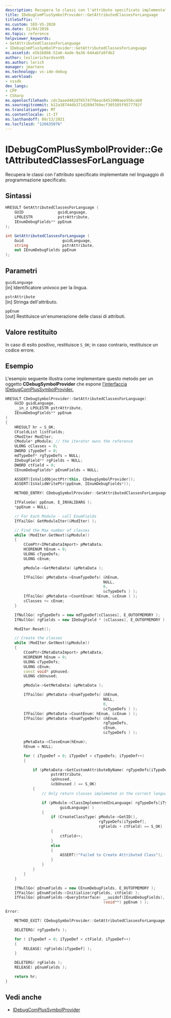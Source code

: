 ```yaml
---
description: Recupera le classi con l'attributo specificato implementate nel linguaggio di programmazione specificato.
title: IDebugComPlusSymbolProvider::GetAttributedClassesForLanguage
titleSuffix: ''
ms.custom: SEO-VS-2020
ms.date: 11/04/2016
ms.topic: reference
helpviewer_keywords:
- GetAttributedClassesForLanguage
- IDebugComPlusSymbolProvider::GetAttributedClassesForLanguage
ms.assetid: e5b1b8b6-52a6-4ade-9a36-644abfa9f4b2
author: leslierichardson95
ms.author: lerich
manager: jmartens
ms.technology: vs-ide-debug
ms.workload:
- vssdk
dev_langs:
- CPP
- CSharp
ms.openlocfilehash: cdc3aaed482d765747f6eac8451990aee556cab0
ms.sourcegitcommit: b12a38744db371d2894769ecf305585f9577792f
ms.translationtype: MT
ms.contentlocale: it-IT
ms.lasthandoff: 09/13/2021
ms.locfileid: "126635076"
---
```

# <a name="idebugcomplussymbolprovidergetattributedclassesforlanguage"></a>IDebugComPlusSymbolProvider::GetAttributedClassesForLanguage
Recupera le classi con l'attributo specificato implementate nel linguaggio di programmazione specificato.

## <a name="syntax"></a>Sintassi

```cpp
HRESULT GetAttributedClassesForLanguage (
    GUID               guidLanguage,
    LPOLESTR           pstrAttribute,
    IEnumDebugFields** ppEnum
);
```

```csharp
int GetAttributedClassesForLanguage (
    Guid                 guidLanguage,
    string               pstrAttribute,
    out IEnumDebugFields ppEnum
);
```

## <a name="parameters"></a>Parametri
`guidLanguage`\
[in] Identificatore univoco per la lingua.

`pstrAttribute`\
[in] Stringa dell'attributo.

`ppEnum`\
[out] Restituisce un'enumerazione delle classi di attributi.

## <a name="return-value"></a>Valore restituito
In caso di esito positivo, restituisce `S_OK`; in caso contrario, restituisce un codice errore.

## <a name="example"></a>Esempio
L'esempio seguente illustra come implementare questo metodo per un oggetto **CDebugSymbolProvider** che espone [l'interfaccia IDebugComPlusSymbolProvider.](../../../extensibility/debugger/reference/idebugcomplussymbolprovider.md)

```cpp
HRESULT CDebugSymbolProvider::GetAttributedClassesForLanguage(
    GUID guidLanguage,
    __in_z LPOLESTR pstrAttribute,
    IEnumDebugFields** ppEnum
)
{
    HRESULT hr = S_OK;
    CFieldList listFields;
    CModIter ModIter;
    CModule* pModule; // the iterator owns the reference
    ULONG cClasses = 0;
    DWORD iTypeDef = 0;
    mdTypeDef* rgTypeDefs = NULL;
    IDebugField** rgFields = NULL;
    DWORD ctField = 0;
    CEnumDebugFields* pEnumFields = NULL;

    ASSERT(IsValidObjectPtr(this, CDebugSymbolProvider));
    ASSERT(IsValidWritePtr(ppEnum, IEnumDebugFields*));

    METHOD_ENTRY( CDebugSymbolProvider::GetAttributedClassesForLanguage );

    IfFalseGo( ppEnum, E_INVALIDARG );
    *ppEnum = NULL;

    // For Each Module - call EnumFields
    IfFailGo( GetModuleIter(&ModIter) );

    // Find the Max number of classes
    while (ModIter.GetNext(&pModule))
    {
        CComPtr<IMetaDataImport> pMetaData;
        HCORENUM hEnum = 0;
        ULONG cTypeDefs;
        ULONG cEnum;

        pModule->GetMetaData( &pMetaData );

        IfFailGo( pMetaData->EnumTypeDefs( &hEnum,
                                           NULL,
                                           0,
                                           &cTypeDefs ) );
        IfFailGo( pMetaData->CountEnum( hEnum, &cEnum ) );
        cClasses += cEnum;
    }

    IfNullGo( rgTypeDefs = new mdTypeDef[cClasses], E_OUTOFMEMORY );
    IfNullGo( rgFields = new IDebugField * [cClasses], E_OUTOFMEMORY );

    ModIter.Reset();

    // Create the classes
    while (ModIter.GetNext(&pModule))
    {
        CComPtr<IMetaDataImport> pMetaData;
        HCORENUM hEnum = 0;
        ULONG cTypeDefs;
        ULONG cEnum;
        const void* pUnused;
        ULONG cbUnused;

        pModule->GetMetaData( &pMetaData );

        IfFailGo( pMetaData->EnumTypeDefs( &hEnum,
                                           NULL,
                                           0,
                                           &cTypeDefs ) );
        IfFailGo( pMetaData->CountEnum( hEnum, &cEnum ) );
        IfFailGo( pMetaData->EnumTypeDefs( &hEnum,
                                           rgTypeDefs,
                                           cEnum,
                                           &cTypeDefs ) );

        pMetaData->CloseEnum(hEnum);
        hEnum = NULL;

        for ( iTypeDef = 0; iTypeDef < cTypeDefs; iTypeDef++)
        {

            if (pMetaData->GetCustomAttributeByName( rgTypeDefs[iTypeDef],
                    pstrAttribute,
                    &pUnused,
                    &cbUnused ) == S_OK)
            {
                // Only return classes implemeted in the correct language

                if (pModule->ClassImplementedInLanguage( rgTypeDefs[iTypeDef],
                        guidLanguage) )
                {
                    if (CreateClassType( pModule->GetID(),
                                         rgTypeDefs[iTypeDef],
                                         rgFields + ctField) == S_OK)
                    {
                        ctField++;
                    }
                    else
                    {
                        ASSERT(!"Failed to Create Attributed Class");
                    }
                }
            }
        }
    }

    IfNullGo( pEnumFields = new CEnumDebugFields, E_OUTOFMEMORY );
    IfFailGo( pEnumFields->Initialize(rgFields, ctField) );
    IfFailGo( pEnumFields->QueryInterface( __uuidof(IEnumDebugFields),
                                           (void**) ppEnum ) );

Error:

    METHOD_EXIT( CDebugSymbolProvider::GetAttributedClassesForLanguage, hr );

    DELETERG( rgTypeDefs );

    for ( iTypeDef = 0; iTypeDef < ctField; iTypeDef++)
    {
        RELEASE( rgFields[iTypeDef] );
    }

    DELETERG( rgFields );
    RELEASE( pEnumFields );

    return hr;
}
```

## <a name="see-also"></a>Vedi anche
- [IDebugComPlusSymbolProvider](../../../extensibility/debugger/reference/idebugcomplussymbolprovider.md)
